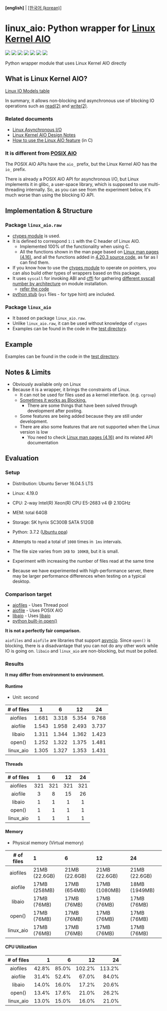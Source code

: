 **\[english\]** | [\[한국어 (korean)\]](README.kor.md)

# linux_aio: Python wrapper for [Linux Kernel AIO](http://lse.sourceforge.net/io/aio.html)

[![](https://img.shields.io/travis/com/isac322/linux_aio.svg?style=flat-square)](https://travis-ci.com/isac322/linux_aio)
[![](https://img.shields.io/pypi/v/linux_aio.svg?style=flat-square)](https://pypi.org/project/linux-aio/)
[![](https://img.shields.io/codecov/c/github/isac322/linux_aio.svg?style=flat-square)](https://codecov.io/gh/isac322/linux_aio)
[![](https://img.shields.io/pypi/implementation/linux_aio.svg?style=flat-square)](https://pypi.org/project/linux-aio/)
[![](https://img.shields.io/pypi/pyversions/linux_aio.svg?style=flat-square)](https://pypi.org/project/linux-aio/)
[![](https://img.shields.io/pypi/wheel/linux_aio.svg?style=flat-square)](https://pypi.org/project/linux-aio/)
[![](https://img.shields.io/pypi/l/linux_aio.svg?style=flat-square)](https://pypi.org/project/linux-aio/)

Python wrapper module that uses Linux Kernel AIO directly


## What is Linux Kernel AIO?

[Linux IO Models table](https://oxnz.github.io/2016/10/13/linux-aio/#io-models)

In summary, it allows non-blocking and asynchronous use of blocking IO operations such as [read(2)](http://man7.org/linux/man-pages/man2/read.2.html) and [write(2)](http://man7.org/linux/man-pages/man2/write.2.html).


### Related documents

- [Linux Asynchronous I/O](https://oxnz.github.io/2016/10/13/linux-aio/)
- [Linux Kernel AIO Design Notes](http://lse.sourceforge.net/io/aionotes.txt)
- [How to use the Linux AIO feature](https://github.com/littledan/linux-aio) (in C)


### **It is different from [POSIX AIO](http://man7.org/linux/man-pages/man7/aio.7.html)**

The POSIX AIO APIs have the `aio_` prefix, but the Linux Kernel AIO has the` io_` prefix.

There is already a POSIX AIO API for asynchronous I/O, but Linux implements it in glibc, a user-space library, which is supposed to use multi-threading internally.
So, as you can see from the experiment below, it's much worse than using the blocking IO API.


## Implementation & Structure

### Package `linux_aio.raw`

- [ctypes module](https://docs.python.org/3/library/ctypes.html) is used.
- It is defined to correspond `1:1` with the C header of Linux AIO.
	- Implemented 100% of the functionality when using C.
	- All the functions shown in the man page based on [Linux man pages (4.16)](http://man7.org/linux/man-pages/man2/io_submit.2.html), and all the functions added in [4.20.3 source code](https://elixir.bootlin.com/linux/v4.20.3/source/include/uapi/linux/aio_abi.h#L71), as far as I can find them. 
- If you know how to use the [ctypes module](https://docs.python.org/3/library/ctypes.html) to operate on pointers, you can also build other types of wrappers based on this package.
- It uses `syscall` for invoking ABI and [cffi](https://pypi.org/project/cffi/) for gathering [different syscall number by architecture](https://fedora.juszkiewicz.com.pl/syscalls.html) on module installation.
	- [refer the code](linux_aio/raw/syscall.py)
- [python stub](https://github.com/python/mypy/wiki/Creating-Stubs-For-Python-Modules) (`pyi` files - for type hint) are included.

### Package `linux_aio`

- It based on package `linux_aio.raw`.
- Unlike `linux_aio.raw`, it can be used without knowledge of `ctypes`
- Examples can be found in the code in the [test directory](test).


## Example

Examples can be found in the code in the [test directory](test).


## Notes & Limits

- Obviously available only on Linux
- Because it is a wrapper, it brings the constraints of Linux.
	- It can not be used for files used as a kernel interface. (e.g. `cgroup`)
	- [Sometimes it works as Blocking.](https://stackoverflow.com/questions/34572559/asynchronous-io-io-submit-latency-in-ubuntu-linux)
		- There are some things that have been solved through development after posting.
	- Some features are being added because they are still under development.
	- There are also some features that are not supported when the Linux version is low
		- You need to check [Linux man pages (4.16)](http://man7.org/linux/man-pages/man2/io_submit.2.html) and its related API documentation


## Evaluation

### Setup

- Distribution: Ubuntu Server 16.04.5 LTS
- Linux: 4.19.0
- CPU: 2-way Intel(R) Xeon(R) CPU E5-2683 v4 @ 2.10GHz
- MEM: total 64GB
- Storage: SK hynix SC300B SATA 512GB
- Python: 3.7.2 ([Ubuntu ppa](https://launchpad.net/~deadsnakes/+archive/ubuntu/ppa))


- Attempts to read a total of `1000` times in` 1ms` intervals.
- The file size varies from `1KB` to` 100KB`, but it is small.
- Experiment with increasing the number of files read at the same time
- Because we have experimented with high-performance server, there may be larger performance differences when testing on a typical desktop.


### Comparison target

- [aiofiles](https://pypi.org/project/aiofiles/) - Uses Thread pool
- [aiofile](https://pypi.org/project/aiofile/) - Uses POSIX AIO
- [libaio](https://pypi.org/project/libaio/) - Uses [libaio](http://lse.sourceforge.net/io/aio.html)
- [python built-in open()](https://docs.python.org/3/library/functions.html#open)


**It is not a perfectly fair comparison.**

`aiofiles` and `aiofile` are libraries that support [asyncio](https://docs.python.org/3/library/asyncio.html). Since `open()` is blocking, there is a disadvantage that you can not do any other work while IO is going on. `libaio` and `linux_aio` are non-blocking, but must be polled.


### Results

**It may differ from environment to environment.**

#### Runtime

- Unit: second

| # of files 	|   1   	|   6   	|   12  	|   24  	|
|:---------:	|:-----:	|:-----:	|:-----:	|:-----:	|
|  aiofiles 	| 1.681 	| 3.318 	| 5.354 	| 9.768 	|
|  aiofile  	| 1.543 	| 1.958 	| 2.493 	| 3.737 	|
|   libaio  	| 1.311 	| 1.344 	| 1.362 	| 1.423 	|
|   open()  	| 1.252 	| 1.322 	| 1.375 	| 1.481 	|
| linux_aio 	| 1.305 	| 1.327 	| 1.353 	| 1.431 	|

#### Threads

| # of files 	|  1  	|  6  	|  12 	|  24 	|
|:---------:	|:---:	|:---:	|:---:	|:---:	|
|  aiofiles 	| 321 	| 321 	| 321 	| 321 	|
|  aiofile  	|   3 	|   8 	|  15 	|  26 	|
|   libaio  	|   1 	|   1 	|   1 	|   1 	|
|   open()  	|   1 	|   1 	|   1 	|   1 	|
| linux_aio 	|   1 	|   1 	|   1 	|   1 	|

#### Memory

- Physical memory (Virtual memory)

| # of files 	|       1       	|       6       	|       12      	|       24      	|
|:---------:	|:--------------	|:--------------	|:--------------	|:--------------	|
|  aiofiles 	| 21MB (22.6GB) 	| 21MB (22.6GB) 	| 21MB (22.6GB) 	| 21MB (22.6GB) 	|
|  aiofile  	|  17MB (258MB) 	|  17MB (654MB) 	| 17MB (1080MB) 	| 18MB (1949MB) 	|
|   libaio  	|   17MB (76MB) 	|   17MB (76MB) 	|   17MB (76MB) 	|   17MB (76MB) 	|
|   open()  	|   17MB (76MB) 	|   17MB (76MB) 	|   17MB (76MB) 	|   17MB (76MB) 	|
| linux_aio 	|   17MB (76MB) 	|   17MB (76MB) 	|   17MB (76MB) 	|   17MB (76MB) 	|

#### CPU Utilization

| # of files 	|   1   	|   6   	|   12   	|   24   	|
|:---------:	|------:	|------:	|-------:	|-------:	|
|  aiofiles 	| 42.8% 	| 85.0% 	| 102.2% 	| 113.2% 	|
|  aiofile  	| 31.4% 	| 52.4% 	|  67.0% 	|  84.0% 	|
|   libaio  	| 14.0% 	| 16.0% 	|  17.2% 	|  20.6% 	|
|   open()  	| 13.4% 	| 17.6% 	|  21.0% 	|  26.2% 	|
| linux_aio 	| 13.0% 	| 15.0% 	|  16.0% 	|  21.0% 	|